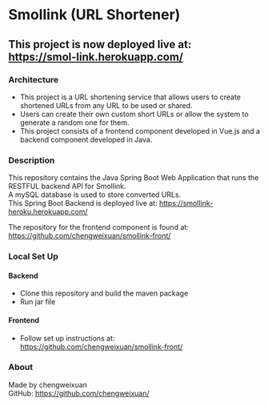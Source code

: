 # Smollink (URL Shortener)

## This project is now deployed live at:  https://smol-link.herokuapp.com/

### Architecture  

* This project is a URL shortening service that allows users to create shortened URLs from any URL to be used or shared.   
* Users can create their own custom short URLs or allow the system to generate a random one for them.    
* This project consists of a frontend component developed in Vue.js and a backend component developed in Java.  


### Description  

This repository contains the Java Spring Boot Web Application that runs the RESTFUL backend API for Smollink.  
A mySQL database is used to store converted URLs.  
This Spring Boot Backend is deployed live at:  https://smollink-heroku.herokuapp.com/  

The repository for the frontend component is found at: https://github.com/chengweixuan/smollink-front/


### Local Set Up

#### Backend
* Clone this repository and build the maven package  
* Run jar file

#### Frontend
* Follow set up instructions at: https://github.com/chengweixuan/smollink-front/

### About

Made by chengweixuan  
GitHub: https://github.com/chengweixuan/


